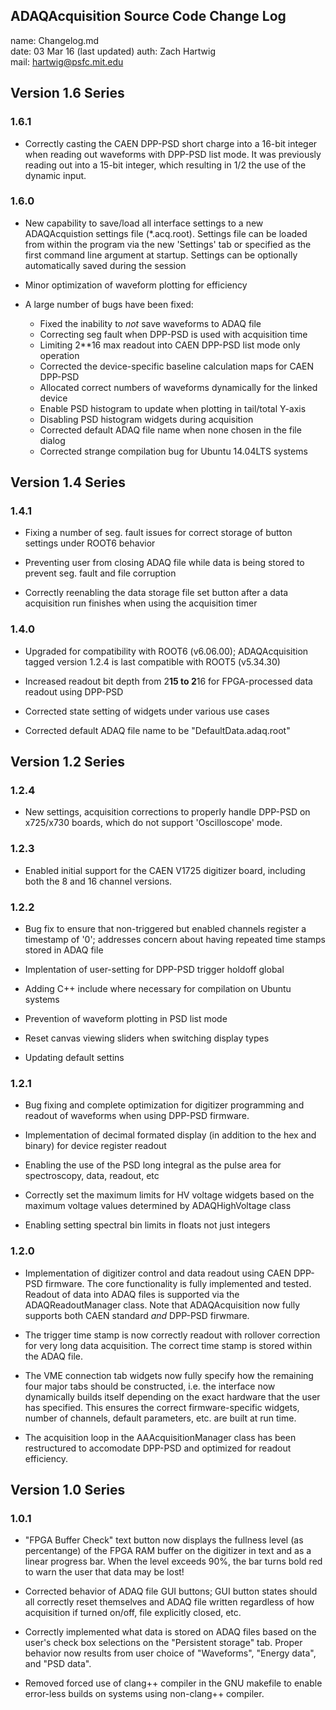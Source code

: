 ## ADAQAcquisition Source Code Change Log

name: Changelog.md  
date: 03 Mar 16 (last updated)
auth: Zach Hartwig  
mail: hartwig@psfc.mit.edu

## Version 1.6 Series

### 1.6.1

 - Correctly casting the CAEN DPP-PSD short charge into a 16-bit
   integer when reading out waveforms with DPP-PSD list mode. It was
   previously reading out into a 15-bit integer, which resulting in
   1/2 the use of the dynamic input.


### 1.6.0

 - New capability to save/load all interface settings to a new
   ADAQAcquistion settings file (*.acq.root). Settings file can be
   loaded from within the program via the new 'Settings' tab or
   specified as the first command line argument at startup. Settings
   can be optionally automatically saved during the session

 - Minor optimization of waveform plotting for efficiency

 - A large number of bugs have been fixed:
   - Fixed the inability to _not_ save waveforms to ADAQ file 
   - Correcting seg fault when DPP-PSD is used with acquisition time
   - Limiting 2**16 max readout into CAEN DPP-PSD list mode only operation
   - Corrected the device-specific baseline calculation maps for CAEN DPP-PSD
   - Allocated correct numbers of waveforms dynamically for the linked device
   - Enable PSD histogram to update when plotting in tail/total Y-axis
   - Disabling PSD histogram widgets during acquisition
   - Corrected default ADAQ file name when none chosen in the file dialog
   - Corrected strange compilation bug for Ubuntu 14.04LTS systems


## Version 1.4 Series

### 1.4.1

 - Fixing a number of seg. fault issues for correct storage of button
   settings under ROOT6 behavior

 - Preventing user from closing ADAQ file while data is being stored
   to prevent seg. fault and file corruption

 - Correctly reenabling the data storage file set button after a data
   acquisition run finishes when using the acquisition timer


### 1.4.0

 - Upgraded for compatibility with ROOT6 (v6.06.00); ADAQAcquisition
   tagged version 1.2.4 is last compatible with ROOT5 (v5.34.30)

 - Increased readout bit depth from 2**15 to 2**16 for FPGA-processed
   data readout using DPP-PSD

 - Corrected state setting of widgets under various use cases

 - Corrected default ADAQ file name to be "DefaultData.adaq.root"


## Version 1.2 Series

### 1.2.4

 - New settings, acquisition corrections to properly handle DPP-PSD on
   x725/x730 boards, which do not support 'Oscilloscope' mode.


### 1.2.3

 - Enabled initial support for the CAEN V1725 digitizer board,
   including both the 8 and 16 channel versions.


### 1.2.2

 - Bug fix to ensure that non-triggered but enabled channels register
   a timestamp of '0'; addresses concern about having repeated time
   stamps stored in ADAQ file

 - Implentation of user-setting for DPP-PSD trigger holdoff global

 - Adding C++ <cmath> include where necessary for compilation on
   Ubuntu systems

 - Prevention of waveform plotting in PSD list mode

 - Reset canvas viewing sliders when switching display types

 - Updating default settins
 

### 1.2.1

 - Bug fixing and complete optimization for digitizer programming and
   readout of waveforms when using DPP-PSD firmware.

 - Implementation of decimal formated display (in addition to the hex
   and binary) for device register readout

 - Enabling the use of the PSD long integral as the pulse area for
   spectroscopy, data, readout, etc

 - Correctly set the maximum limits for HV voltage widgets based on
   the maximum voltage values determined by ADAQHighVoltage class

 - Enabling setting spectral bin limits in floats not just integers


### 1.2.0

 - Implementation of digitizer control and data readout using CAEN
   DPP-PSD firmware. The core functionality is fully implemented and
   tested. Readout of data into ADAQ files is supported via the
   ADAQReadoutManager class. Note that ADAQAcquisition now fully
   supports both CAEN standard *and* DPP-PSD firwmare.

 - The trigger time stamp is now correctly readout with rollover
   correction for very long data acquisition. The correct time stamp
   is stored within the ADAQ file.

 - The VME connection tab widgets now fully specify how the remaining
   four major tabs should be constructed, i.e. the interface now
   dynamically builds itself depending on the exact hardware that the
   user has specified. This ensures the correct firmware-specific
   widgets, number of channels, default parameters, etc. are built at
   run time.

 - The acquisition loop in the AAAcquisitionManager class has been
   restructured to accomodate DPP-PSD and optimized for readout
   efficiency.


## Version 1.0 Series

### 1.0.1

 - "FPGA Buffer Check" text button now displays the fullness level (as
   percentange) of the FPGA RAM buffer on the digitizer in text and as
   a linear progress bar. When the level exceeds 90%, the bar turns
   bold red to warn the user that data may be lost!

 - Corrected behavior of ADAQ file GUI buttons; GUI button states
   should all correctly reset themselves and ADAQ file written
   regardless of how acquisition if turned on/off, file explicitly
   closed, etc.

 - Correctly implemented what data is stored on ADAQ files based on
   the user's check box selections on the "Persistent storage"
   tab. Proper behavior now results from user choice of "Waveforms",
   "Energy data", and "PSD data".

 - Removed forced use of clang++ compiler in the GNU makefile to
   enable error-less builds on systems using non-clang++ compiler.

